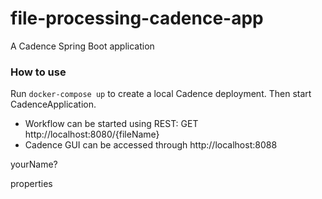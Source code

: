 # file-processing-cadence-app
A Cadence Spring Boot application

### How to use
Run `docker-compose up` to create a local Cadence deployment.
Then start CadenceApplication.

- Workflow can be started using REST:
  GET http://localhost:8080/{fileName}
- Cadence GUI can be accessed through http://localhost:8088

yourName?

properties
